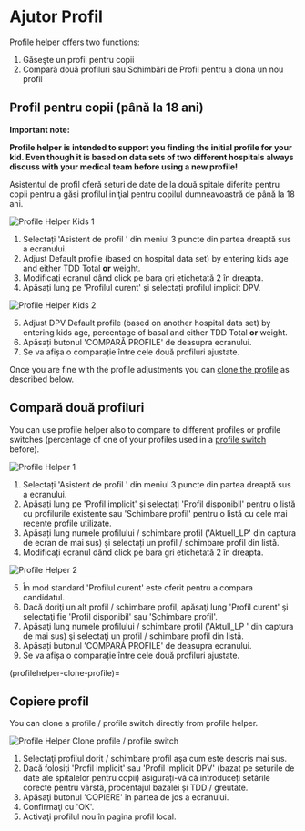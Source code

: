 # Ajutor Profil

Profile helper offers two functions:

1. Găseşte un profil pentru copii
2. Compară două profiluri sau Schimbări de Profil pentru a clona un nou profil

## Profil pentru copii (până la 18 ani)

**Important note:**

**Profile helper is intended to support you finding the initial profile for your kid. Even though it is based on data sets of two different hospitals always discuss with your medical team before using a new profile!**

Asistentul de profil oferă seturi de date de la două spitale diferite pentru copii pentru a găsi profilul iniţial pentru copilul dumneavoastră de până la 18 ani.

![Profile Helper Kids 1](../images/ProfileHelperKids1.png)

1. Selectați 'Asistent de profil ' din meniul 3 puncte din partea dreaptă sus a ecranului.
2. Adjust Default profile (based on hospital data set) by entering kids age and either TDD Total **or** weight.
3. Modificați ecranul dând click pe bara gri etichetată 2 în dreapta.
4. Apăsați lung pe 'Profilul curent' și selectați profilul implicit DPV.

![Profile Helper Kids 2](../images/ProfileHelperKids2.png)

5. Adjust DPV Default profile (based on another hospital data set) by entering kids age, percentage of basal and either TDD Total **or** weight.
6. Apăsați butonul 'COMPARĂ PROFILE' de deasupra ecranului.
7. Se va afișa o comparație între cele două profiluri ajustate.

Once you are fine with the profile adjustments you can [clone the profile](#clone-profile) as described below.

## Compară două profiluri

You can use profile helper also to compare to different profiles or profile switches (percentage of one of your profiles used in a [profile switch](../DailyLifeWithAaps/ProfileSwitch-ProfilePercentage.md) before).

![Profile Helper 1](../images/ProfileHelper1.png)

1. Selectați 'Asistent de profil ' din meniul 3 puncte din partea dreaptă sus a ecranului.
2. Apăsați lung pe 'Profil implicit' și selectați 'Profil disponibil' pentru o listă cu profilurile existente sau 'Schimbare profil' pentru o listă cu cele mai recente profile utilizate.
3. Apăsați lung numele profilului / schimbare profil ('Aktuell_LP' din captura de ecran de mai sus) și selectați un profil / schimbare profil din listă.
4. Modificați ecranul dând click pe bara gri etichetată 2 în dreapta.

![Profile Helper 2](../images/ProfileHelper2.png)

5. În mod standard 'Profilul curent' este oferit pentru a compara candidatul.
6. Dacă doriţi un alt profil / schimbare profil, apăsaţi lung 'Profil curent' şi selectaţi fie 'Profil disponibil' sau 'Schimbare profil'.
7. Apăsaţi lung numele profilului / schimbare profil ('Aktull_LP ' din captura de mai sus) şi selectaţi un profil / schimbare profil din listă.
8. Apăsați butonul 'COMPARĂ PROFILE' de deasupra ecranului.
9. Se va afișa o comparație între cele două profiluri ajustate.

(profilehelper-clone-profile)=
## Copiere profil

You can clone a profile / profile switch directly from profile helper.

![Profile Helper Clone profile / profile switch](../images/ProfileHelperClone.png)

1. Selectaţi profilul dorit / schimbare profil aşa cum este descris mai sus.
2. Dacă folosiți 'Profil implicit' sau 'Profil implicit DPV' (bazat pe seturile de date ale spitalelor pentru copii) asigurați-vă că introduceți setările corecte pentru vârstă, procentajul bazalei și TDD / greutate.
3. Apăsaţi butonul 'COPIERE' în partea de jos a ecranului.
4. Confirmaţi cu 'OK'.
5. Activaţi profilul nou în pagina profil local.
